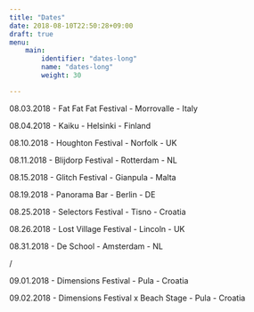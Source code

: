 ```yaml
---
title: "Dates"
date: 2018-08-10T22:50:28+09:00
draft: true
menu: 
    main:
        identifier: "dates-long"
        name: "dates-long"
        weight: 30

---
```


08.03.2018 - Fat Fat Fat Festival - Morrovalle - Italy

08.04.2018 - Kaiku - Helsinki - Finland

08.10.2018 - Houghton Festival - Norfolk - UK

08.11.2018 - Blijdorp Festival - Rotterdam - NL

08.15.2018 - Glitch Festival - Gianpula - Malta

08.19.2018 - Panorama Bar - Berlin - DE

08.25.2018 - Selectors Festival - Tisno - Croatia

08.26.2018 - Lost Village Festival - Lincoln - UK

08.31.2018 - De School - Amsterdam - NL

/

09.01.2018 - Dimensions Festival - Pula - Croatia

09.02.2018 - Dimensions Festival x Beach Stage - Pula - Croatia